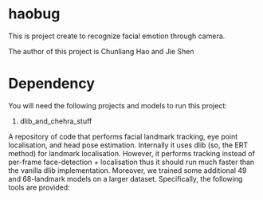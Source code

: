 # haobug

This is project create to recognize facial emotion through camera.

The author of this project is Chunliang Hao and Jie Shen

# Dependency

You will need the following projects and models to run this project:

1. dlib_and_chehra_stuff 

A repository of code that performs facial landmark tracking, eye point localisation, and head pose estimation. Internally it uses   dlib (so, the ERT method) for landmark localisation. However, it performs tracking instead of per-frame face-detection + localisation thus it should run much faster than the vanilla dlib implementation. Moreover, we trained some additional 49 and 68-landmark models on a larger dataset. Specifically, the following tools are provided:
